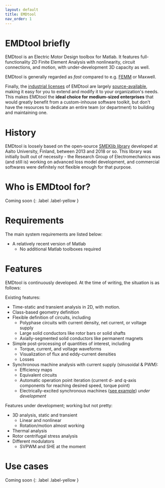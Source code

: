 ```yaml
---
layout: default
title: EMDtool
nav_order: 1
---
```


# EMDtool briefly

EMDtool is an Electric Motor Design toolbox for Matlab. It features full-functionality 2D Finite Element Analysis with nonlinearity, circuit connections, and motion, with under-development 3D capacity as well.

EMDtool is generally regarded as _fast_ compared to e.g. [FEMM](https://www.femm.info/wiki/HomePage) or Maxwell.

Finally, the [industrial licenses](pricing.html) of EMDtool are largely [source-available](https://en.wikipedia.org/wiki/Source-available_software), making it easy for you to extend and modify it to your organization's needs. This 
makes EMDtool the **ideal choice for medium-sized enterprises** that would greatly benefit from a custom-inhouse software toolkit, but don't have the resources to dedicate an entire team (or department) to building and 
maintaining one.

# History

EMDtool is loosely based on the open-source [SMEKlib library](https://github.com/AnttiLehikoinen/SMEKlib) developed at Aalto University, Finland, between 2013 and 2018 or so. This library was initially built out of
necessity - the Research Group of Electromechanics was (and still is) working on advanced loss model development, and commercial softwares were definitely not flexible enough for that purpose.

# Who is EMDtool for?

Coming soon
{: .label .label-yellow }

# Requirements

The main system requirements are listed below:

* A relatively recent version of Matlab
    * No additional Matlab toolboxes required
	
# Features

EMDtool is continuously developed. At the time of writing, the situation is as follows:

Existing features:

* Time-static and transient analysis in 2D, with motion.
* Class-based geometry definition
* Flexible definition of circuits, including
    * Polyphase circuits with current density, net current, or voltage supply
    * Large solid conductors like rotor bars or solid shafts
    * Axially-segmented solid conductors like permanent magnets 
* Simple post-processing of quantities of interest, including
    * Torque, current, and voltage waveforms
    * Visualization of flux and eddy-current densities
    * Losses 
* Synchronous machine analysis with current supply (sinusoidal & PWM):
    * Efficiency maps
    * Equivalent circuits
    * Automatic operation point iteration (current d- and q-axis components for reaching desired speed, torque point) 
	* Electrically-excited synchronous machines ([see example](https://www.anttilehikoinen.fi/general/mahle-magnet-free-motor-first-impressions/)) _under development_

Features under development; working but not pretty:
* 3D analysis, static and transient
    * Linear and nonlinear
	* Rotation/motion almost working
* Thermal analysis
* Rotor centrifugal stress analysis
* Different modulators
	* SVPWM and SHE at the moment

# Use cases

Coming soon
{: .label .label-yellow }